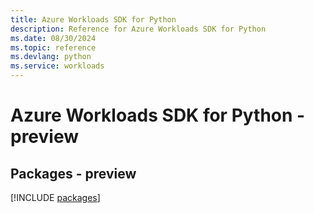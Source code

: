 ```yaml
---
title: Azure Workloads SDK for Python
description: Reference for Azure Workloads SDK for Python
ms.date: 08/30/2024
ms.topic: reference
ms.devlang: python
ms.service: workloads
---
```

# Azure Workloads SDK for Python - preview
## Packages - preview
[!INCLUDE [packages](workloads-index.md)]